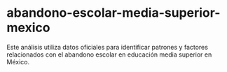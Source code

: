 # abandono-escolar-media-superior-mexico
Este análisis utiliza datos oficiales para identificar patrones y factores relacionados con el abandono escolar en educación media superior en México.
